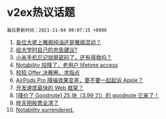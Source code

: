 # v2ex热议话题

`最后更新时间：2021-11-04 00:07:15 +0800`

1. [各位大佬上雅阁纯油还是雅阁混动？](https://www.v2ex.com/t/812614)
1. [给大学时自己的忠告建议?](https://www.v2ex.com/t/812588)
1. [小米手机忘记锁屏密码了，还有得救吗？](https://www.v2ex.com/t/812599)
1. [Notability 投降了，老用户 lifetime access](https://www.v2ex.com/t/812598)
1. [校招 Offer 决赛圈，求指点](https://www.v2ex.com/t/812642)
1. [AirPods Pro 降噪效果变差，要不要一起起诉 Apple？](https://www.v2ex.com/t/812705)
1. [开发速度最快的 Web 框架？](https://www.v2ex.com/t/812812)
1. [[降价了 Goodnote] 25 块（3.99 刀）的 goodnote 它来了！](https://www.v2ex.com/t/812691)
1. [昨天把股票全清了](https://www.v2ex.com/t/812639)
1. [Notability surrendered.](https://www.v2ex.com/t/812618)

